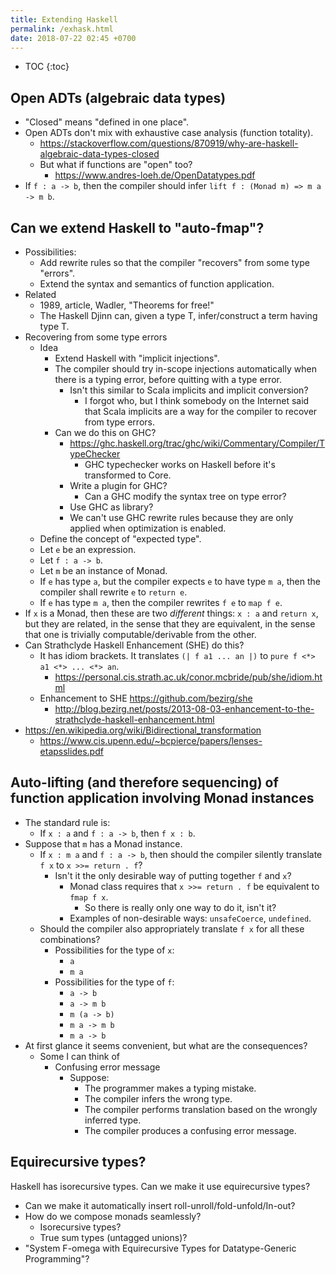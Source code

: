 ```yaml
---
title: Extending Haskell
permalink: /exhask.html
date: 2018-07-22 02:45 +0700
---
```


- TOC
{:toc}

## Open ADTs (algebraic data types)

- "Closed" means "defined in one place".
- Open ADTs don't mix with exhaustive case analysis (function totality).
    - https://stackoverflow.com/questions/870919/why-are-haskell-algebraic-data-types-closed
    - But what if functions are "open" too?
        - https://www.andres-loeh.de/OpenDatatypes.pdf
- If `f : a -> b`, then the compiler should infer `lift f : (Monad m) => m a -> m b`.

## Can we extend Haskell to "auto-fmap"?

- Possibilities:
    - Add rewrite rules so that the compiler "recovers" from some type "errors".
    - Extend the syntax and semantics of function application.
- Related
    - 1989, article, Wadler, "Theorems for free!"
    - The Haskell Djinn can, given a type T, infer/construct a term having type T.
- Recovering from some type errors
    - Idea
        - Extend Haskell with "implicit injections".
        - The compiler should try in-scope injections automatically when there is a typing error, before quitting with a type error.
            - Isn't this similar to Scala implicits and implicit conversion?
                - I forgot who, but I think somebody on the Internet said that Scala implicits are a way for the compiler to recover from type errors.
        - Can we do this on GHC?
            - https://ghc.haskell.org/trac/ghc/wiki/Commentary/Compiler/TypeChecker
                - GHC typechecker works on Haskell before it's transformed to Core.
            - Write a plugin for GHC?
                - Can a GHC modify the syntax tree on type error?
            - Use GHC as library?
            - We can't use GHC rewrite rules because they are only applied when optimization is enabled.
    - Define the concept of "expected type".
    - Let `e` be an expression.
    - Let `f : a -> b`.
    - Let `m` be an instance of Monad.
    - If `e` has type `a`, but the compiler expects `e` to have type `m a`, then the compiler shall rewrite `e` to `return e`.
    - If `e` has type `m a`, then the compiler rewrites `f e` to `map f e`.
- If `x` is a Monad, then these are two *different* things: `x : a` and `return x`, but they are related, in the sense that they are equivalent, in the sense that one is trivially computable/derivable from the other.
- Can Strathclyde Haskell Enhancement (SHE) do this?
    - It has idiom brackets.
    It translates `(| f a1 ... an |)` to `pure f <*> a1 <*> ... <*> an`.
        - https://personal.cis.strath.ac.uk/conor.mcbride/pub/she/idiom.html
    - Enhancement to SHE https://github.com/bezirg/she
        - http://blog.bezirg.net/posts/2013-08-03-enhancement-to-the-strathclyde-haskell-enhancement.html
- https://en.wikipedia.org/wiki/Bidirectional_transformation
    - https://www.cis.upenn.edu/~bcpierce/papers/lenses-etapsslides.pdf

## Auto-lifting (and therefore sequencing) of function application involving Monad instances

- The standard rule is:
    - If `x : a` and `f : a -> b`, then `f x : b`.
- Suppose that `m` has a Monad instance.
    - If `x : m a` and `f : a -> b`, then should the compiler silently translate `f x` to `x >>= return . f`?
        - Isn't it the only desirable way of putting together `f` and `x`?
            - Monad class requires that `x >>= return . f` be equivalent to `fmap f x`.
                - So there is really only one way to do it, isn't it?
            - Examples of non-desirable ways: `unsafeCoerce`, `undefined`.
    - Should the compiler also appropriately translate `f x` for all these combinations?
        - Possibilities for the type of `x`:
            - `a`
            - `m a`
        - Possibilities for the type of `f`:
            - `a -> b`
            - `a -> m b`
            - `m (a -> b)`
            - `m a -> m b`
            - `m a -> b`
- At first glance it seems convenient, but what are the consequences?
    - Some I can think of
        - Confusing error message
            - Suppose:
                - The programmer makes a typing mistake.
                - The compiler infers the wrong type.
                - The compiler performs translation based on the wrongly inferred type.
                - The compiler produces a confusing error message.

## Equirecursive types?

Haskell has isorecursive types.
Can we make it use equirecursive types?

- Can we make it automatically insert roll-unroll/fold-unfold/In-out?
- How do we compose monads seamlessly?
    - Isorecursive types?
    - True sum types (untagged unions)?
- "System F-omega with Equirecursive Types for Datatype-Generic Programming"?
